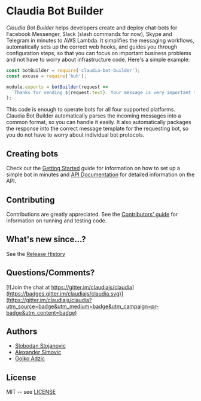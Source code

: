 # Claudia Bot Builder

_Claudia Bot Builder_ helps developers create and deploy chat-bots for Facebook Messenger, Slack (slash commands for now), Skype and Telegram in minutes to AWS Lambda. It simplifies the messaging workflows, automatically sets up the correct web hooks, and guides you through configuration steps, so that you can focus on important business problems and not have to worry about infrastructure code. Here's a simple example:

```javascript
const botBuilder = require('claudia-bot-builder');
const excuse = require('huh');

module.exports = botBuilder(request => 
  `Thanks for sending ${request.text}. Your message is very important to us, but ${excuse.get()}`
);
```

This code is enough to operate bots for all four supported platforms. Claudia Bot Builder automatically parses the incoming messages into a common format, so you can handle it easily. It also automatically packages the response into the correct message template for the requesting bot, so you do not have to worry about individual bot protocols.

## Creating bots

Check out the [Getting Started](GETTING_STARTED.md) guide for information on how to set up a simple bot in minutes and [API Documentation](API.md) for detailed information on the API.

## Contributing

Contributions are greatly appreciated. See the [Contributors' guide](CONTRIBUTING.md) for information on running and testing code.

## What's new since...?

See the [Release History](RELEASES.md)

## Questions/Comments?

[![Join the chat at https://gitter.im/claudiajs/claudia](https://badges.gitter.im/claudiajs/claudia.svg)](https://gitter.im/claudiajs/claudia?utm_source=badge&utm_medium=badge&utm_campaign=pr-badge&utm_content=badge)

## Authors

* [Slobodan Stojanovic](https://github.com/stojanovic)
* [Alexander Simovic](https://github.com/simalexan)
* [Gojko Adzic](https://github.com/gojko)

## License 

MIT -- see [LICENSE](LICENSE)
